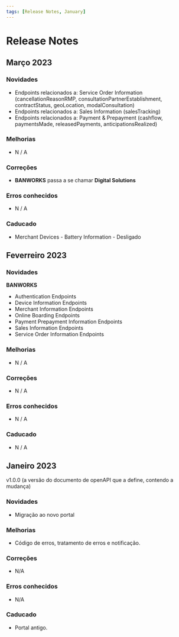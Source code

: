 ```yaml
---
tags: [Release Notes, January]
---
```


# Release Notes

## Março 2023


### Novidades

- Endpoints relacionados a: Service Order Information (cancellationReasonRMP, consultationPartnerEstablishment, contractStatus, geoLocation, modalConsultation)
- Endpoints relacionados a: Sales Information (salesTracking)
- Endpoints relacionados a: Payment & Prepayment (cashflow, paymentsMade, releasedPayments, anticipationsRealized)

### Melhorias

- N / A

### Correções

- **BANWORKS** passa a se chamar **Digital Solutions**

### Erros conhecidos

- N / A

### Caducado

- Merchant Devices - Battery Information - Desligado


## Feverreiro 2023


### Novidades

**BANWORKS**

- Authentication Endpoints
- Device Information Endpoints
- Merchant Information Endpoints
- Online Boarding Endpoints
- Payment Prepayment Information Endpoints
- Sales Information Endpoints
- Service Order Information Endpoints

### Melhorias

- N / A

### Correções

- N / A

### Erros conhecidos

- N / A

### Caducado

- N / A

## Janeiro 2023

v1.0.0 (a versão do documento de openAPI que a define, contendo a mudança)

### Novidades

- Migração ao novo portal

### Melhorias

- Código de erros, tratamento de erros e notificação.

### Correções

- N/A

### Erros conhecidos

- N/A

### Caducado

- Portal antigo.
